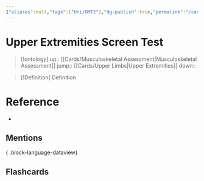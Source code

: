```yaml
---
{"aliases":null,"tags":["Uni/OMT2"],"dg-publish":true,"permalink":"/cards/upper-extremities-screen-test/","dgPassFrontmatter":true}
---
```


# Upper Extremities Screen Test

> [!ontology]
> up:: [[Cards/Musculoskeletal Assessment\|Musculoskeletal Assessment]]
> jump:: [[Cards/Upper Limbs\|Upper Extremities]]
> down:: 

> [!Definition] Definition

# Reference

- 

## Mentions


{ .block-language-dataview}

## Flashcards
